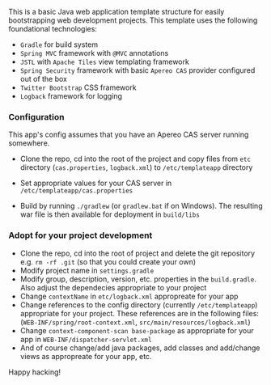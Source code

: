 
This is a basic Java web application template structure for easily bootstrapping web development projects. This template uses the following foundational technologies:

* `Gradle` for build system
* `Spring MVC` framework with `@MVC` annotations
* `JSTL` with `Apache Tiles` view templating framework
* `Spring Security` framework with basic `Apereo CAS` provider configured out of the box
* `Twitter Bootstrap` CSS framework
* `Logback` framework for logging

### Configuration

This app's config assumes that you have an Apereo CAS server running somewhere. 

* Clone the repo, cd into the root of the project and copy files from `etc` directory (`cas.properties`, `logback.xml`) to `/etc/templateapp` directory

* Set appropriate values for your CAS server in `/etc/templateapp/cas.properties`

* Build by running `./gradlew` (or `gradlew.bat` if on Windows). The resulting war file is then available for deployment in `build/libs`

### Adopt for your project development

* Clone the repo, cd into the root of project and delete the git repository e.g. `rm -rf .git` (so that you could create your own)
* Modify project name in `settings.gradle`
* Modify group, description, version, etc. properties in the `build.gradle`. Also adjust the dependecies appropriate to your project
* Change `contextName` in `etc/logback.xml` appropreate for your app
* Change references to the config directory (currently `/etc/templateapp`) appropriate for your project. These references are in the following files: (`WEB-INF/spring/root-context.xml`, `src/main/resources/logback.xml`)
* Change `context-component-scan base-package` as appropriate for your app in `WEB-INF/dispatcher-servlet.xml`
* And of course change/add java packages, add classes and add/change views as appropreate for your app, etc.

Happy hacking!




